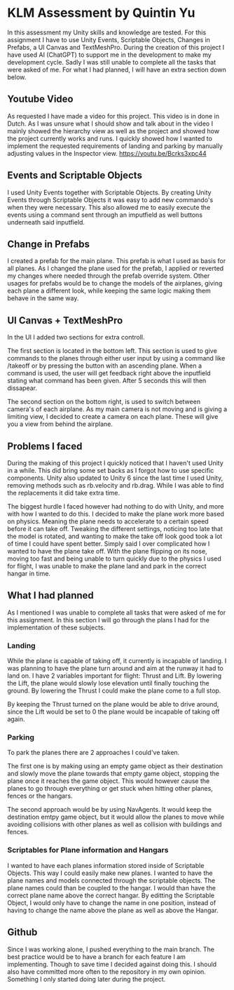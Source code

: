 # KLM Assessment by Quintin Yu

In this assessment my Unity skills and knowledge are tested. For this assignment I have to use Unity Events, Scriptable Objects, Changes in Prefabs, a UI Canvas and TextMeshPro. During the creation of this project I have used AI (ChatGPT) to support me in the development to make my development cycle. Sadly I was still unable to complete all the tasks that were asked of me. For what I had planned, I will have an extra section down below.

## Youtube Video
As requested I have made a video for this project. This video is in done in Dutch. As I was unsure what I should show and talk about in the video I mainly showed the hierarchy view as well as the project and showed how the project currently works and runs. I quickly showed how I wanted to implement the requested requirements of landing and parking by manually adjusting values in the Inspector view.
https://youtu.be/Bcrks3xpc44

## Events and Scriptable Objects
I used Unity Events together with Scriptable Objects. By creating Unity Events through Scriptable Objects it was easy to add new commando's when they were necessary. This also allowed me to easily execute the events using a command sent through an imputfield as well buttons underneath said inputfield. 

## Change in Prefabs
I created a prefab for the main plane. This prefab is what I used as basis for all planes. As I changed the plane used for the prefab, I applied or reverted my changes where needed through the prefab override system. Other usages for prefabs would be to change the models of the airplanes, giving each plane a different look, while keeping the same logic making them behave in the same way.

## UI Canvas + TextMeshPro
In the UI I added two sections for extra controll. 

The first section is located in the bottom left. This section is used to give commands to the planes through either user input by using a command like /takeoff or by pressing the button with an ascending plane. When a command is used, the user will get feedback right above the inputfield stating what command has been given. After 5 seconds this will then dissapear. 

The second section on the bottom right, is used to switch between camera's of each airplane. As my main camera is not moving and is giving a limiting view, I decided to create a camera on each plane. These will give you a view from behind the airplane.

## Problems I faced
During the making of this project I quickly noticed that I haven't used Unity in a while. This did bring some set backs as I forgot how to use specific components. Unity also updated to Unity 6 since the last time I used Unity, removing methods such as rb.velocity and rb.drag. While I was able to find the replacements it did take extra time.

The biggest hurdle I faced however had nothing to do with Unity, and more with how I wanted to do this. I decided to make the plane work more based on physics. Meaning the plane needs to accelerate to a certain speed before it can take off. Tweaking the different settings, noticing too late that the model is rotated, and wanting to make the take off look good took a lot of time I could have spent better. Simply said I over complicated how I wanted to have the plane take off. With the plane flipping on its nose, moving too fast and being unable to turn quickly due to the physics I used for flight, I was unable to make the plane land and park in the correct hangar in time.

## What I had planned
As I mentioned I was unable to complete all tasks that were asked of me for this assignment. In this section I will go through the plans I had for the implementation of these subjects.

### Landing
While the plane is capable of taking off, it currently is incapable of landing. I was planning to have the plane turn around and aim at the runway it had to land on. I have 2 variables important for flight: Thrust and Lift. By lowering the Lift, the plane would slowly lose elevation until finally touching the ground. By lowering the Thrust I could make the plane come to a full stop.

By keeping the Thrust turned on the plane would be able to drive around, since the Lift would be set to 0 the plane would be incapable of taking off again.

### Parking
To park the planes there are 2 approaches I could've taken. 

The first one is by making using an empty game object as their destination and slowly move the plane towards that empty game object, stopping the plane once it reaches the game object. This would however cause the planes to go through everything or get stuck when hitting other planes, fences or the hangars.

The second approach would be by using NavAgents. It would keep the destination emtpy game object, but it would allow the planes to move while avoiding collisions with other planes as well as collision with buildings and fences.

### Scriptables for Plane information and Hangars
I wanted to have each planes information stored inside of Scriptable Objects. This way I could easily make new planes. I wanted to have the plane names and models connected through the scriptable objects. The plane names could than be coupled to the hangar. I would than have the correct plane name above the correct hangar. By editting the Scriptable Object, I would only have to change the name in one position, instead of having to change the name above the plane as well as above the Hangar.

## Github
Since I was working alone, I pushed everything to the main branch. The best practice would be to have a branch for each feature I am implementing. Though to save time I decided against doing this. I should also have committed more often to the repository in my own opinion. Something I only started doing later during the project.
